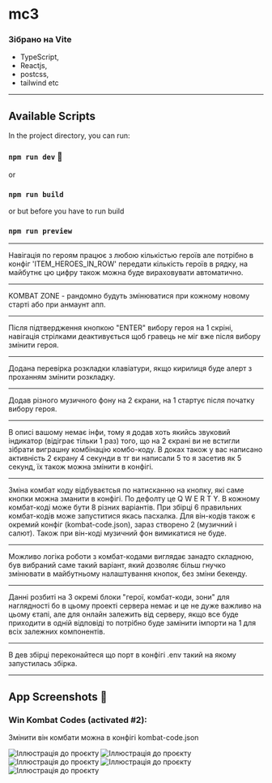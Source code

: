 # mc3

### Зібрано на Vite

+ TypeScript,
+ Reactjs,
+ postcss,
+ tailwind etc

------------

## Available Scripts

In the project directory, you can run:

### `npm run dev` :tada:
or
### `npm run build`
or but before you have to run build
### `npm run preview` 

------------

Навігація по героям працює з любою кількістью героїв але потрібно в конфіг 'ITEM_HEROES_IN_ROW' передати кількість героїв в рядку, на майбутнє цю цифру також можна буде вираховувати автоматично.

------------

KOMBAT ZONE - рандомно будуть змінюватися при кожному новому старті або при анмаунт апп.

------------

Після підтвердження кнопкою "ENTER" вибору героя на 1 скріні, навігація стрілками деактивується щоб гравець не міг вже після вибору змінити героя.

------------

Додана перевірка розкладки клавіатури, якщо кирилиця буде алерт з проханням змінити розкладку.

------------

Додав різного музичного фону на 2 єкрани, на 1 стартує після початку вибору героя.

------------

В описі вашому немає інфи, тому я додав хоть якийсь звуковий індикатор (відіграє тільки 1 раз) того, що на 2 єкрані ви не встигли зібрати виграшну комбінацію комбо-коду. В доках також у вас написано активність 2 єкрану 4 секунди в тг ви написали 5 то я засетив як 5 секунд, їх також можна змінити в конфігі.

------------

Зміна комбат коду відбуваєтсья по натисканню на кнопку, які саме кнопки можна зманити в конфігі. По дефолту це Q W E R T Y. В кожному комбат-коді може бути 8 різних варіантів. При збірці 6 правильних комбат-кодів може запуститися якась пасхалка. Для він-кодів також є окремий конфіг (kombat-code.json), зараз створено 2 (музичний і салют). Також при він-коді музичний фон вимикатися не буде.

------------

Можливо логіка роботи з комбат-кодами виглядає занадто складною, був вибраний саме такий варіант, який дозволяє більш гнучко змінювати в майбутньому налаштування кнопок, без зміни бекенду.

------------

Данні розбиті на 3 окремі блоки "герої, комбат-коди, зони" для наглядності бо в цьому проекті сервера немає и це не дуже важливо на цьому єтапі, але для онлайн залежить від серверу, якщо все буде приходити в одній відповіді то потрібно буде замінити імпорти на 1 для всіх залежних компонентів.

------------

В дев збірці переконайтеся що порт в конфігі .env такий на якому запустилась збірка.

------------

## App Screenshots :eyes:
### Win Kombat Codes (activated #2):
Змінити він комбати можна в конфігі kombat-code.json

![Іллюстрація до проєкту](https://i.imgur.com/OQzgypQ.png)
![Іллюстрація до проєкту](https://i.imgur.com/kTm6M3c.png)
![Іллюстрація до проєкту](https://i.imgur.com/L2usJZC.jpg)
![Іллюстрація до проєкту](https://i.imgur.com/xc4lLas.jpg)
![Іллюстрація до проєкту](https://i.imgur.com/sDdYY4W.jpg)
